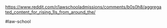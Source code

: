 
https://www.reddit.com/r/lawschooladmissions/comments/b0s0h8/aggregated_content_for_rising_1ls_from_around_the/

#law-school 